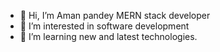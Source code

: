 - 👋 Hi, I’m Aman pandey MERN stack developer 
- 👀 I’m interested in software development
- 🌱 I’m learning new and latest technologies. 



<!---
itsAman-24/itsAman-24 is a ✨ special ✨ repository because its `README.md` (this file) appears on your GitHub profile.
You can click the Preview link to take a look at your changes.
--->
